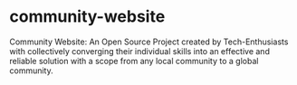 # community-website
Community Website:  An Open Source Project created by Tech-Enthusiasts with collectively converging their individual skills into an effective and reliable solution with a scope from any local community to a global community.
